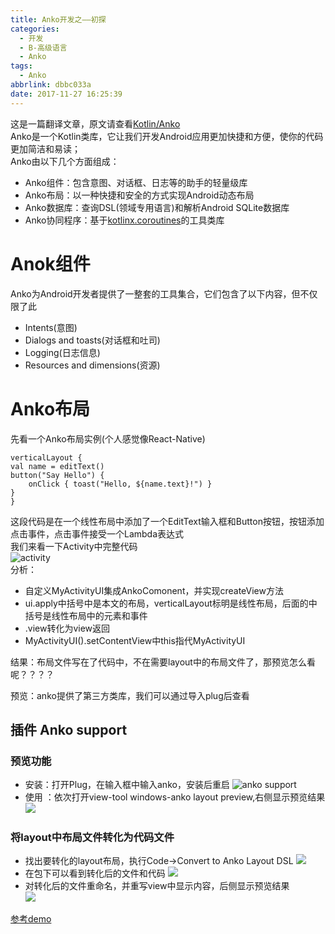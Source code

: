 ```yaml
---
title: Anko开发之——初探
categories:
  - 开发
  - B-高级语言
  - Anko
tags:
  - Anko
abbrlink: dbbc033a
date: 2017-11-27 16:25:39
---
```

这是一篇翻译文章，原文请查看[Kotlin/Anko][1]    
Anko是一个Kotlin类库，它让我们开发Android应用更加快捷和方便，使你的代码更加简洁和易读；  
Anko由以下几个方面组成：    

- Anko组件：包含意图、对话框、日志等的助手的轻量级库
- Anko布局：以一种快捷和安全的方式实现Android动态布局
- Anko数据库：查询DSL(领域专用语言)和解析Android SQLite数据库
- Anko协同程序：基于[kotlinx.coroutines][2]的工具类库
<!--more-->

# Anok组件
Anko为Android开发者提供了一整套的工具集合，它们包含了以下内容，但不仅限了此  

- Intents(意图)
- Dialogs and toasts(对话框和吐司)
- Logging(日志信息)
- Resources and dimensions(资源)  

# Anko布局  
先看一个Anko布局实例(个人感觉像React-Native)    

	verticalLayout {
    val name = editText()
    button("Say Hello") {
        onClick { toast("Hello, ${name.text}!") }
    }
	}
这段代码是在一个线性布局中添加了一个EditText输入框和Button按钮，按钮添加点击事件，点击事件接受一个Lambda表达式    
我们来看一下Activity中完整代码  
![activity][3]   
分析： 
 
- 自定义MyActivityUI集成AnkoComonent，并实现createView方法
- ui.apply中括号中是本文的布局，verticalLayout标明是线性布局，后面的中括号是线性布局中的元素和事件  
- .view转化为view返回
- MyActivityUI().setContentView中this指代MyActivityUI
 
结果：布局文件写在了代码中，不在需要layout中的布局文件了，那预览怎么看呢？？？？

预览：anko提供了第三方类库，我们可以通过导入plug后查看    
## 插件 Anko support    

### 预览功能
 - 安装：打开Plug，在输入框中输入anko，安装后重启
 ![anko support][4]
- 使用 ：依次打开view-tool windows-anko layout preview,右侧显示预览结果
![][5]

### 将layout中布局文件转化为代码文件
- 找出要转化的layout布局，执行Code->Convert to Anko Layout DSL
![][6]  
- 在包下可以看到转化后的文件和代码
![][7] 
- 对转化后的文件重命名，并重写view中显示内容，后侧显示预览结果   
![][8]

[参考demo][9]  
   



[1]: https://github.com/Kotlin/anko#anko-layouts-wiki
[2]: https://github.com/Kotlin/kotlinx.coroutines/releases
[3]: https://jsd.onmicrosoft.cn/gh/PGzxc/CDN/blog-image/anko-activity-view.png
[4]: https://jsd.onmicrosoft.cn/gh/PGzxc/CDN/blog-image/anko-support.png
[5]: https://jsd.onmicrosoft.cn/gh/PGzxc/CDN/blog-image/anko-preview.png
[6]: https://jsd.onmicrosoft.cn/gh/PGzxc/CDN/blog-image/anko-layout-convert.png
[7]: https://jsd.onmicrosoft.cn/gh/PGzxc/CDN/blog-image/anko-convert-result.png
[8]: https://jsd.onmicrosoft.cn/gh/PGzxc/CDN/blog-image/anko-convert-rename.png
[9]: https://github.com/PGzxc/AnkoDemo